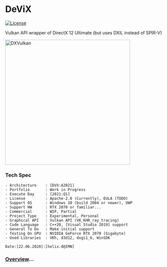# DeViX

[![License](https://img.shields.io/badge/License-Apache%202.0-blue.svg)](https://opensource.org/licenses/Apache-2.0)

Vulkan API wrapper of DirectX 12 Ultimate (but uses DXIL instead of SPIR-V)

<img src="https://cdn.wccftech.com/wp-content/uploads/2015/03/Vulkan-API-31.jpg" width="400" alt="DXVulkan"/>

### Tech Spec

```
- Architecture    : [DVX:A2021]
- Portfolio       : Work in Progress
- Execute Day     : [2021:Q1]
- License         : Apache-2.0 (Currently), EULA (TODO)
- Support OS      : Windows 10 (build 2004 or newer), UWP
- Support HW      : RTX 2070 or familiar...
- Commercial      : WIP, Partial
- Project Type    : Experimental, Personal
- Graphical API   : Vulkan API (VK_KHR_ray_tracing)
- Code Language   : C++20, [Visual Studio 2019] support
- General To Do   : Make initial support
- Testing On GPU  : NVIDIA GeForce RTX 2070 (Gigabyte)
- Used Libraries  : VKh, d3d12, dxgi1_6, WinSDK

Date:[22.06.2020]:[helix.d@IMN]
```

### [Overview](https://github.com/helixd2s/DeViX-Overview)...

